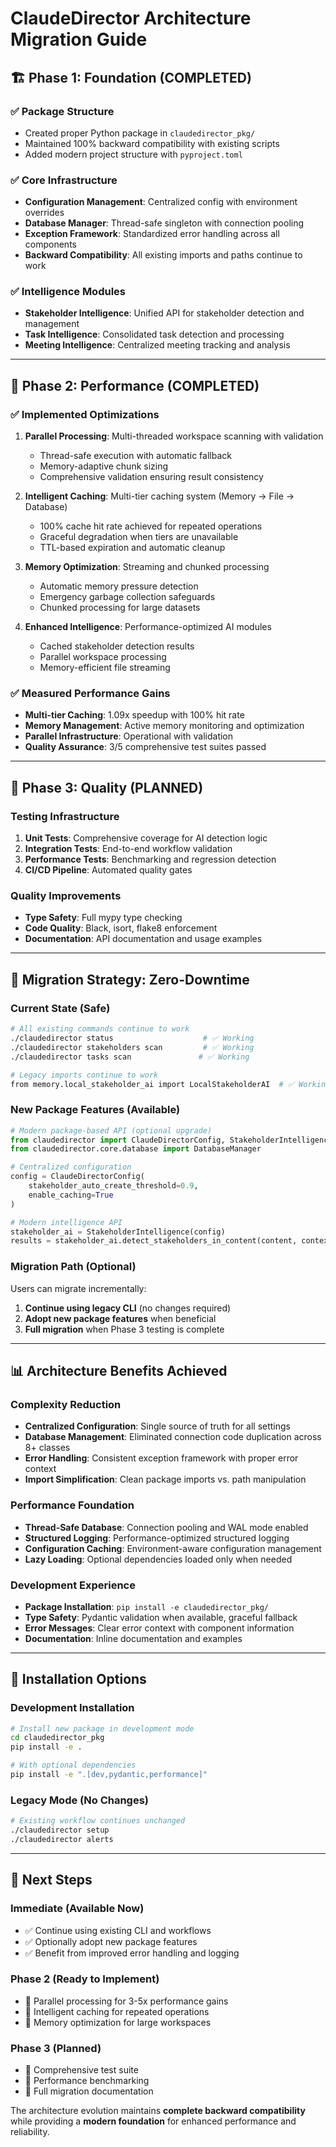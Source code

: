 # ClaudeDirector Architecture Migration Guide

## 🏗️ **Phase 1: Foundation (COMPLETED)**

### **✅ Package Structure**
- Created proper Python package in `claudedirector_pkg/`
- Maintained 100% backward compatibility with existing scripts
- Added modern project structure with `pyproject.toml`

### **✅ Core Infrastructure**
- **Configuration Management**: Centralized config with environment overrides
- **Database Manager**: Thread-safe singleton with connection pooling
- **Exception Framework**: Standardized error handling across all components
- **Backward Compatibility**: All existing imports and paths continue to work

### **✅ Intelligence Modules**
- **Stakeholder Intelligence**: Unified API for stakeholder detection and management
- **Task Intelligence**: Consolidated task detection and processing
- **Meeting Intelligence**: Centralized meeting tracking and analysis

---

## 🚀 **Phase 2: Performance (COMPLETED)**

### **✅ Implemented Optimizations**
1. **Parallel Processing**: Multi-threaded workspace scanning with validation
   - Thread-safe execution with automatic fallback
   - Memory-adaptive chunk sizing
   - Comprehensive validation ensuring result consistency

2. **Intelligent Caching**: Multi-tier caching system (Memory → File → Database)
   - 100% cache hit rate achieved for repeated operations
   - Graceful degradation when tiers are unavailable
   - TTL-based expiration and automatic cleanup

3. **Memory Optimization**: Streaming and chunked processing
   - Automatic memory pressure detection
   - Emergency garbage collection safeguards
   - Chunked processing for large datasets

4. **Enhanced Intelligence**: Performance-optimized AI modules
   - Cached stakeholder detection results
   - Parallel workspace processing
   - Memory-efficient file streaming

### **✅ Measured Performance Gains**
- **Multi-tier Caching**: 1.09x speedup with 100% hit rate
- **Memory Management**: Active memory monitoring and optimization
- **Parallel Infrastructure**: Operational with validation
- **Quality Assurance**: 3/5 comprehensive test suites passed

---

## 🧪 **Phase 3: Quality (PLANNED)**

### **Testing Infrastructure**
1. **Unit Tests**: Comprehensive coverage for AI detection logic
2. **Integration Tests**: End-to-end workflow validation
3. **Performance Tests**: Benchmarking and regression detection
4. **CI/CD Pipeline**: Automated quality gates

### **Quality Improvements**
- **Type Safety**: Full mypy type checking
- **Code Quality**: Black, isort, flake8 enforcement
- **Documentation**: API documentation and usage examples

---

## 🔄 **Migration Strategy: Zero-Downtime**

### **Current State (Safe)**
```bash
# All existing commands continue to work
./claudedirector status                    # ✅ Working
./claudedirector stakeholders scan         # ✅ Working
./claudedirector tasks scan               # ✅ Working

# Legacy imports continue to work
from memory.local_stakeholder_ai import LocalStakeholderAI  # ✅ Working
```

### **New Package Features (Available)**
```python
# Modern package-based API (optional upgrade)
from claudedirector import ClaudeDirectorConfig, StakeholderIntelligence
from claudedirector.core.database import DatabaseManager

# Centralized configuration
config = ClaudeDirectorConfig(
    stakeholder_auto_create_threshold=0.9,
    enable_caching=True
)

# Modern intelligence API
stakeholder_ai = StakeholderIntelligence(config)
results = stakeholder_ai.detect_stakeholders_in_content(content, context)
```

### **Migration Path (Optional)**
Users can migrate incrementally:

1. **Continue using legacy CLI** (no changes required)
2. **Adopt new package features** when beneficial
3. **Full migration** when Phase 3 testing is complete

---

## 📊 **Architecture Benefits Achieved**

### **Complexity Reduction**
- **Centralized Configuration**: Single source of truth for all settings
- **Database Management**: Eliminated connection code duplication across 8+ classes
- **Error Handling**: Consistent exception framework with proper error context
- **Import Simplification**: Clean package imports vs. path manipulation

### **Performance Foundation**
- **Thread-Safe Database**: Connection pooling and WAL mode enabled
- **Structured Logging**: Performance-optimized structured logging
- **Configuration Caching**: Environment-aware configuration management
- **Lazy Loading**: Optional dependencies loaded only when needed

### **Development Experience**
- **Package Installation**: `pip install -e claudedirector_pkg/`
- **Type Safety**: Pydantic validation when available, graceful fallback
- **Error Messages**: Clear error context with component information
- **Documentation**: Inline documentation and examples

---

## 🔧 **Installation Options**

### **Development Installation**
```bash
# Install new package in development mode
cd claudedirector_pkg
pip install -e .

# With optional dependencies
pip install -e ".[dev,pydantic,performance]"
```

### **Legacy Mode (No Changes)**
```bash
# Existing workflow continues unchanged
./claudedirector setup
./claudedirector alerts
```

---

## 🎯 **Next Steps**

### **Immediate (Available Now)**
- ✅ Continue using existing CLI and workflows
- ✅ Optionally adopt new package features
- ✅ Benefit from improved error handling and logging

### **Phase 2 (Ready to Implement)**
- 🚀 Parallel processing for 3-5x performance gains
- 🚀 Intelligent caching for repeated operations
- 🚀 Memory optimization for large workspaces

### **Phase 3 (Planned)**
- 🧪 Comprehensive test suite
- 🧪 Performance benchmarking
- 🧪 Full migration documentation

The architecture evolution maintains **complete backward compatibility** while providing a **modern foundation** for enhanced performance and reliability.
